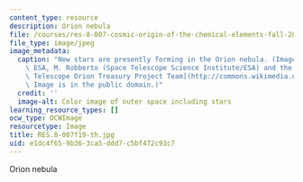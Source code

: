 ```yaml
---
content_type: resource
description: Orion nebula
file: /courses/res-8-007-cosmic-origin-of-the-chemical-elements-fall-2019/e1dc4f659b363ca5ddd7c5bf472c93c7_RES.8-007f19-th.jpg
file_type: image/jpeg
image_metadata:
  caption: "New stars are presently forming in the Orion nebula. (Image by\_[NASA,\
    \ ESA, M. Robberto (Space Telescope Science Institute/ESA) and the Hubble Space\
    \ Telescope Orion Treasury Project Team](http://commons.wikimedia.org/w/index.php?curid=1164360).\
    \ Image is in the public domain.)"
  credit: ''
  image-alt: Color image of outer space including stars
learning_resource_types: []
ocw_type: OCWImage
resourcetype: Image
title: RES.8-007f19-th.jpg
uid: e1dc4f65-9b36-3ca5-ddd7-c5bf472c93c7
---
```

Orion nebula

